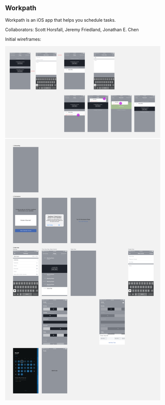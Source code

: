 ## Workpath

Workpath is an iOS app that helps you schedule tasks.

Collaborators: Scott Horsfall, Jeremy Friedland, Jonathan E. Chen

Initial wireframes:

![wireframes v2](wireframes/wireframes-v2.png)
![wireframes v2b](wireframes/wireframes-v2b.png)
